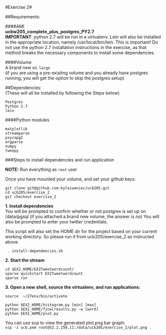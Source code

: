 #Exercise 2#


##Requirements:

####AMI   
__ucbw205_complete_plus_postgres_PY2.7__    
__IMPORTANT__: python 2.7 will be run in a virtualenv. Lein will also be installed in the appropriate location, namely /usr/local/bin/lein. This is important! Do not use the python 2.7 installation instructions in the exercise, as that method breaks the necessary components to install some dependencies.   

####Volume   
A brand new `m3.large`   
(if you are using a pre-exisitng volume and you already have postgres running, you will get the option to skip the postgres setup)

##Dependencies:   
(These will all be installed by following the Steps below)
```
Postgres
Python 2.7
lein
```
####Python modules
```
matplotlib
streamparse
psycopg2
argparse
numpy
tweepy
```

###Steps to install dependencies and run application

__NOTE:__ Run everything as `root` user    

Once you have mounted your volume, and set your github keys:   
```
git clone git@github.com:kyleiwaniec/ucb205.git
cd ucb205/exercise_2
git checkout exercise_2
```

__1. Install dependencies__    
You will be prompted to confirm whether or not postgres is set up on /data/pgsql (if you attached a brand new volume, the answer is no)   You will also be prompted to enter your twitter credentials.

This script will also set the HOME dir for the project based on your current working directory. So please run it from ucb205/exercise_2 as instructed above.

`
. install-dependencies.sh`


__2. Start the stream__
```
cd $EX2_HOME/EX2Tweetwordcount/
sparse quickstart EX2Tweetwordcount
sparse run
```

__3. Open a new shell, source the virtualenv, and run applications:__
```
source  ~/27env/bin/activate   

python $EX2_HOME/histogram.py [min] [max]
python $EX2_HOME/finalresults.py -w [word]
python $EX2_HOME/plot.py

```

You can use scp to view the generated plot.png bar graph:   
`scp -i ucb.pem root@52.2.158.11:/data/ucb205/exercise_2/plot.png .`




